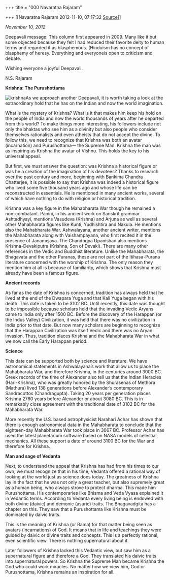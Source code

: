 +++
title = "000 Navaratna Rajaram"

+++
[[Navaratna Rajaram	2012-11-10, 07:17:32 [Source](https://groups.google.com/g/bvparishat/c/K7KtGBWAA90)]]



  

*November 10, 2012*



 Deepavali message: This column first appeared in 2009. Many like it but some objected because they felt I had reduced their favorite deity to human terms and regarded it as blasphemous. (Hinduism has no concept of blasphemy of heresy. Everything and everyoneis open to criticism and debate.



 Wishing everyone a joyful Deepavali.



N.S. Rajaram





**Krishna: The Purushottama**



![krishna](https://ci4.googleusercontent.com/proxy/4ywKEnwlW1DxQkReOsivbB-fmL4MgZMeZeVwVoXzaSGI8Ke7f9QBCG98iccBGF2l906dRw5DxExgSiZynJS_hMZk1AmViDHmtlMARVxoQH5HOuJDeg=s0-d-e1-ft#http://folks.co.in/wp-content/uploads/2009/08/krishna1-244x300.jpg "krishna")As we approach another Deepavali, it is worth taking a look at the extraordinary hold that he has on the Indian and now the world imagination.

What is the mystery of Krishna? What is it that makes him keep his hold on the people of India and now the world thousands of years after he departed from this world? To make things more interesting, his followers include not only the bhaktas who see him as a divinity but also people who consider themselves rationalists and even atheists that do not accept the divine. To follow this, we need to recognize that Krishna was both an avatar (incarnation) and Purushottama— the Supreme Man. Krishna the man was as inspiring as Krishna the avatar of Vishnu. This holds the key to his universal appeal.

But first, we must answer the question: was Krishna a historical figure or was he a creation of the imagination of his devotees? Thanks to research over the past century and more, beginning with Bankima Chandra Chatterjee, it is possible to say that Krishna was indeed a historical figure who lived some five thousand years ago and whose life can be reconstructed in essentials. He is mentioned in many ancient works, several of which have nothing to do with religion or historical tradition.

Krishna was a key figure in the Mahabharata War though he remained a non-combatant. Panini, in his ancient work on Sanskrit grammar Ashtadhyayi, mentions Vasudeva (Krishna) and Arjuna as well as several other Mahabharata figures like Kunti, Yudhishtira and Nakula. He mentions also the Mahabharata War. Ashwalayana, another ancient writer, mentions the Mahabharata along with Vaishampayana, who first recited it in the presence of Janamejaya. The Chandogya Upanishad also mentions Krishna-Devakiputra (Krishna, Son of Devaki). There are many other references in the Vedic and Buddhist literature. Unlike the Mahabharata, the Bhagavata and the other Puranas, these are not part of the Itihasa-Purana literature concerned with the worship of Krishna. The only reason they mention him at all is because of familiarity, which shows that Krishna must already have been a famous figure.

**Ancient records**

As far as the date of Krishna is concerned, tradition has always held that he lived at the end of the Dwapara Yuga and that Kali Yuga began with his death. This date is taken to be 3102 BC. Until recently, this date was thought to be impossible because scholars held that the invading Vedic Aryans came to India only after 1500 BC. Before the discovery of the Harappan (or the Indus Valley) Civilization, it was held that there was no civilization in India prior to that date. But now many scholars are beginning to recognize that the Harappan Civilization was itself Vedic and there was no Aryan invasion. Thus, tradition places Krishna and the Mahabharata War in what we now call the Early Harappan period.

**Science**

This date can be supported both by science and literature. We have astronomical statements in Ashwalayana’s work that allow us to place the Mahabharata War, and therefore Krishna, in the centuries around 3000 BC. Greek records of the time of Alexander also tell us that the Indian Heracles (Hari-Krishna), who was greatly honored by the Shurasenas of Methora (Mathura) lived 138 generations before Alexander’s contemporary Sandracottos (Chandragupta). Taking 20 years per generation places Krishna 2760 years before Alexander or about 3080 BC. This is in remarkably close agreement with the traditional date of 3102 BC for the Mahabharata War.

More recently the U.S. based astrophysicist Narahari Achar has shown that there is enough astronomical data in the Mahabharata to conclude that the eighteen-day Mahabharata War took place in 3067 BC. Professor Achar has used the latest planetarium software based on NASA models of celestial mechanics. All these support a date of around 3100 BC for the War and therefore for Krishna.

**Man and sage of Vedanta**

Next, to understand the appeal that Krishna has had from his times to our own, we must recognize that in his time, Vedanta offered a rational way of looking at the world just as science does today. The greatness of Krishna lay in the fact that he was not only a great teacher, but also supremely great as a human being, who always strove to protect dharma. This made him Purushottama. His contemporaries like Bhisma and Veda Vyasa explained it in Vedantic terms. According to Vedanta every living being is endowed with both divine (daivic) and demonic (asuric) traits. The Bhagavadgita has a chapter on this. They saw that a Purushottama like Krishna must be dominated by daivic traits.

This is the meaning of Krishna (or Rama) for that matter being seen as avatars (incarnations) of God. It means that in life and teachings they were guided by daivic or divine traits and concepts. This is a perfectly rational, even scientific view. There is nothing supernatural about it.

Later followers of Krishna lacked this Vedantic view, but saw him as a supernatural figure and therefore a God. They translated his daivic traits into supernatural powers. So Krishna the Supreme Man became Krishna the God who could work miracles. No matter how we view him, God or Purushottama, Krishna remains an inspiration for all.

  

